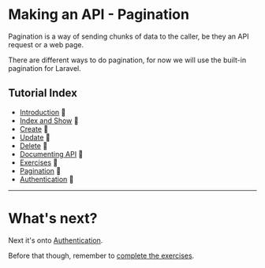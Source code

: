 # Making an API - Pagination

Pagination is a way of sending chunks of data to the caller, be they an
API request or a web page.

There are different ways to do pagination, for now we will use the 
built-in pagination for Laravel.


## Tutorial Index

- [Introduction](ReadMe-10-API-introduction.md)  🔗
- [Index and Show](ReadMe-11-API-index-show.md)  🔗
- [Create](ReadMe-12-API-create.md)  🔗
- [Update](ReadMe-13-API-update.md)  🔗
- [Delete](ReadMe-14-API-delete.md)  🔗
- [Documenting API](ReadMe-15-API-documenting.md)  🔗
- [Exercises](ReadMe-90-API-exercises.md)  🔗
- [Pagination](ReadMe-16-API-pagination.md)  🔗
- [Authentication](ReadMe-20-API-authentication.md)  🔗

---







# What's next?

Next it's onto [Authentication](ReadMe-20-API-authentication.md).

Before that though, remember to [complete the exercises](ReadMe-90-API-exercises.md).
